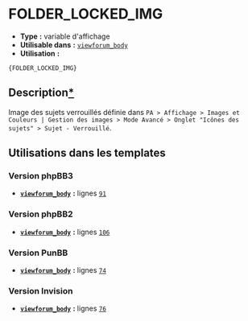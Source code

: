 # FOLDER_LOCKED_IMG
* __Type__ __:__ variable d'affichage
* __Utilisable dans__ __:__ [`viewforum_body`](../tpl/viewforum_body.md#readme)
* __Utilisation__ __:__

```smarty
{FOLDER_LOCKED_IMG}
```

## Description[*](https://fa-tvars.appspot.com/var/FOLDER_LOCKED_IMG)
Image des sujets verrouillés définie dans `PA > Affichage > Images et Couleurs | Gestion des images > Mode Avancé > Onglet "Icônes des sujets" > Sujet - Verrouillé`.

## Utilisations dans les templates

### Version phpBB3
* __[`viewforum_body`](../tpl/viewforum_body.md#readme)__ __:__ lignes [`91`](../src/prosilver/viewforum_body.tpl#L91)

### Version phpBB2
* __[`viewforum_body`](../tpl/viewforum_body.md#readme)__ __:__ lignes [`106`](../src/subsilver/viewforum_body.tpl#L106)

### Version PunBB
* __[`viewforum_body`](../tpl/viewforum_body.md#readme)__ __:__ lignes [`74`](../src/punbb/viewforum_body.tpl#L74)

### Version Invision
* __[`viewforum_body`](../tpl/viewforum_body.md#readme)__ __:__ lignes [`76`](../src/invision/viewforum_body.tpl#L76)

